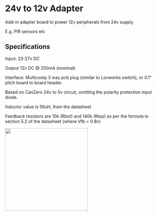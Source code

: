 # 24v to 12v Adapter

Add-in adapter board to power 12v peripherals from 24v supply

E.g. PIR sensors etc

## Specifications

Input: 23-27v DC

Output 12v DC @ 250mA (nominal)

Interface: Multicomp 3 way pcb plug (similar to Lonworks switch), or 0.1" pitch board to board header.

Based on CanZero 24v to 5v circuit, omitting the polarity protection input diode.

Inductor value is 56uH, from the datasheet

Feedback resistors are 10k (Rbot) and 140k (Rtop) as per the formula in section 5.2 of the datasheet (where Vfb = 0.8v)

<img src="file:///home/david/.config/marktext/images/2022-11-07-12-21-44-image.png" title="" alt="" width="271">
